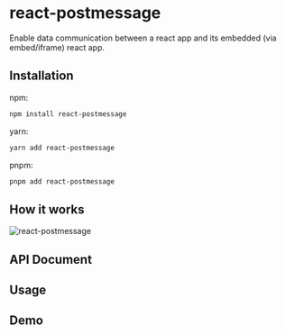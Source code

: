 # react-postmessage

Enable data communication between a react app and its embedded (via embed/iframe) react app.

## Installation

npm:

```sh
npm install react-postmessage
```

yarn:

```sh
yarn add react-postmessage
```

pnpm:

```sh
pnpm add react-postmessage
```

## How it works

![react-postmessage](https://user-images.githubusercontent.com/13924709/200339811-7e42552f-5d9c-405b-8a84-e9d61fdef313.png)

## API Document

## Usage

## Demo
